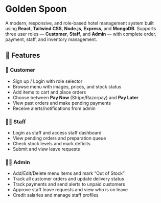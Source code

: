 # Golden Spoon

A modern, responsive, and role-based hotel management system built using **React**, **Tailwind CSS**, **Node.js**, **Express**, and **MongoDB**. Supports three user roles — **Customer**, **Staff**, and **Admin** — with complete order, payment, staff, and inventory management.

## 🚀 Features

### 👤 Customer
- Sign up / Login with role selector
- Browse menu with images, prices, and stock status
- Add items to cart and place orders
- Choose between **Pay Now** (Stripe/Razorpay) and **Pay Later**
- View past orders and make pending payments
- Receive alerts/notifications from admin

### 👨‍🍳 Staff
- Login as staff and access staff dashboard
- View pending orders and preparation queue
- Check stock levels and mark deficits
- Submit and view leave requests

### 👩‍💼 Admin
- Add/Edit/Delete menu items and mark “Out of Stock”
- Track all customer orders and update delivery status
- Track payments and send alerts to unpaid customers
- Approve staff leave requests and view who is on leave
- Credit salaries and manage staff profiles
